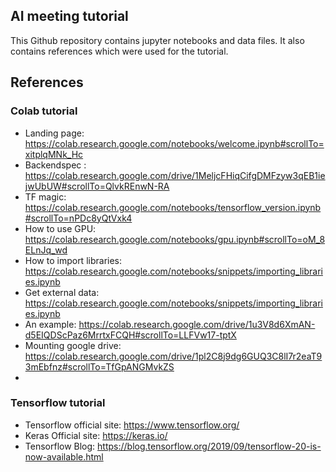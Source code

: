 ## AI meeting tutorial

This Github repository contains jupyter notebooks and data files. It also contains references which were used for the tutorial.

## References

### Colab tutorial

- Landing page: https://colab.research.google.com/notebooks/welcome.ipynb#scrollTo=xitplqMNk_Hc
- Backendspec : https://colab.research.google.com/drive/1MeljcFHiqCifgDMFzyw3qEB1iejwUbUW#scrollTo=QlvkREnwN-RA
- TF magic: https://colab.research.google.com/notebooks/tensorflow_version.ipynb#scrollTo=nPDc8yQtVxk4
- How to use GPU: https://colab.research.google.com/notebooks/gpu.ipynb#scrollTo=oM_8ELnJq_wd
- How to import libraries: https://colab.research.google.com/notebooks/snippets/importing_libraries.ipynb
- Get external data: https://colab.research.google.com/notebooks/snippets/importing_libraries.ipynb
- An example: https://colab.research.google.com/drive/1u3V8d6XmAN-d5EIQDScPaz6MrrtxFCQH#scrollTo=LLFVw17-tptX
- Mounting google drive: https://colab.research.google.com/drive/1pl2C8j9dg6GUQ3C8lI7r2eaT93mEbfnz#scrollTo=TfGpANGMvkZS
-
### Tensorflow tutorial

- Tensorflow official site: https://www.tensorflow.org/
- Keras Official site: https://keras.io/
- Tensorflow Blog: https://blog.tensorflow.org/2019/09/tensorflow-20-is-now-available.html
